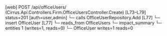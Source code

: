 [web] POST /api/officeUsers/  (Cirrus.Api.Controllers.Firm.OfficeUsersController.Create)  [L73–L79] status=201 [auth=user,admin]
  └─ calls OfficeUserRepository.Add [L77]
  └─ insert OfficeUser [L77]
    └─ reads_from OfficeUsers
  └─ impact_summary
    └─ entities 1 (writes=1, reads=0)
      └─ OfficeUser writes=1 reads=0

